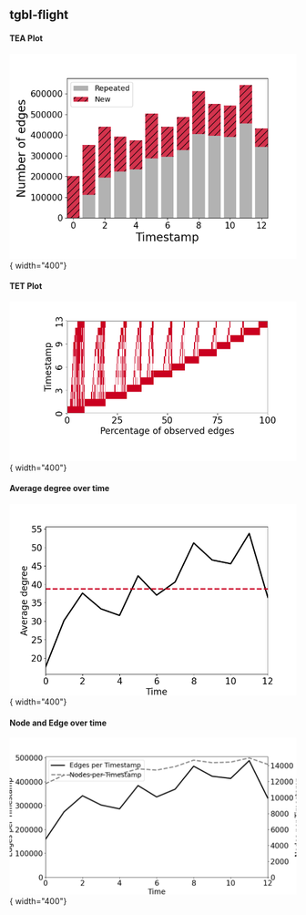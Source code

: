 ## tgbl-flight
#### TEA Plot
![image](TEA/tgbl-flight.png){ width="400"}
#### TET Plot
![image](TET/tgbl-flight.png){ width="400"}

#### Average degree over time
![image](degree/tgbl-flight_ave_degree_per_ts.png){ width="400"}


#### Node and Edge over time
![image](node_edge/tgbl-flight_node&edge_per_ts.png){ width="400"}
